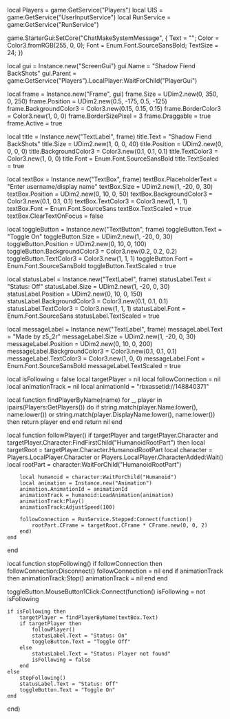 local Players = game:GetService("Players")
local UIS = game:GetService("UserInputService")
local RunService = game:GetService("RunService")

game.StarterGui:SetCore("ChatMakeSystemMessage", {
    Text = "";
    Color = Color3.fromRGB(255, 0, 0);
    Font = Enum.Font.SourceSansBold;
    TextSize = 24;
})

local gui = Instance.new("ScreenGui")
gui.Name = "Shadow Fiend BackShots"
gui.Parent = game:GetService("Players").LocalPlayer:WaitForChild("PlayerGui")

local frame = Instance.new("Frame", gui)
frame.Size = UDim2.new(0, 350, 0, 250)
frame.Position = UDim2.new(0.5, -175, 0.5, -125)
frame.BackgroundColor3 = Color3.new(0.15, 0.15, 0.15)
frame.BorderColor3 = Color3.new(1, 0, 0)
frame.BorderSizePixel = 3
frame.Draggable = true
frame.Active = true

local title = Instance.new("TextLabel", frame)
title.Text = "Shadow Fiend BackShots"
title.Size = UDim2.new(1, 0, 0, 40)
title.Position = UDim2.new(0, 0, 0, 0)
title.BackgroundColor3 = Color3.new(0.1, 0.1, 0.1)
title.TextColor3 = Color3.new(1, 0, 0)
title.Font = Enum.Font.SourceSansBold
title.TextScaled = true

local textBox = Instance.new("TextBox", frame)
textBox.PlaceholderText = "Enter username/display name"
textBox.Size = UDim2.new(1, -20, 0, 30)
textBox.Position = UDim2.new(0, 10, 0, 50)
textBox.BackgroundColor3 = Color3.new(0.1, 0.1, 0.1)
textBox.TextColor3 = Color3.new(1, 1, 1)
textBox.Font = Enum.Font.SourceSans
textBox.TextScaled = true
textBox.ClearTextOnFocus = false

local toggleButton = Instance.new("TextButton", frame)
toggleButton.Text = "Toggle On"
toggleButton.Size = UDim2.new(1, -20, 0, 30)
toggleButton.Position = UDim2.new(0, 10, 0, 100)
toggleButton.BackgroundColor3 = Color3.new(0.2, 0.2, 0.2)
toggleButton.TextColor3 = Color3.new(1, 1, 1)
toggleButton.Font = Enum.Font.SourceSansBold
toggleButton.TextScaled = true

local statusLabel = Instance.new("TextLabel", frame)
statusLabel.Text = "Status: Off"
statusLabel.Size = UDim2.new(1, -20, 0, 30)
statusLabel.Position = UDim2.new(0, 10, 0, 150)
statusLabel.BackgroundColor3 = Color3.new(0.1, 0.1, 0.1)
statusLabel.TextColor3 = Color3.new(1, 1, 1)
statusLabel.Font = Enum.Font.SourceSans
statusLabel.TextScaled = true

local messageLabel = Instance.new("TextLabel", frame)
messageLabel.Text = "Made by z5_2r"
messageLabel.Size = UDim2.new(1, -20, 0, 30)
messageLabel.Position = UDim2.new(0, 10, 0, 200)
messageLabel.BackgroundColor3 = Color3.new(0.1, 0.1, 0.1)
messageLabel.TextColor3 = Color3.new(1, 0, 0)
messageLabel.Font = Enum.Font.SourceSansBold
messageLabel.TextScaled = true

local isFollowing = false
local targetPlayer = nil
local followConnection = nil
local animationTrack = nil
local animationId = "rbxassetid://148840371"

local function findPlayerByName(name)
    for _, player in ipairs(Players:GetPlayers()) do
        if string.match(player.Name:lower(), name:lower()) or string.match(player.DisplayName:lower(), name:lower()) then
            return player
        end
    end
    return nil
end

local function followPlayer()
    if targetPlayer and targetPlayer.Character and targetPlayer.Character:FindFirstChild("HumanoidRootPart") then
        local targetRoot = targetPlayer.Character.HumanoidRootPart
        local character = Players.LocalPlayer.Character or Players.LocalPlayer.CharacterAdded:Wait()
        local rootPart = character:WaitForChild("HumanoidRootPart")
        
        local humanoid = character:WaitForChild("Humanoid")
        local animation = Instance.new("Animation")
        animation.AnimationId = animationId
        animationTrack = humanoid:LoadAnimation(animation)
        animationTrack:Play()
        animationTrack:AdjustSpeed(100)
        
        followConnection = RunService.Stepped:Connect(function()
            rootPart.CFrame = targetRoot.CFrame * CFrame.new(0, 0, 2)
        end)
    end
end

local function stopFollowing()
    if followConnection then
        followConnection:Disconnect()
        followConnection = nil
    end
    if animationTrack then
        animationTrack:Stop()
        animationTrack = nil
    end
end

toggleButton.MouseButton1Click:Connect(function()
    isFollowing = not isFollowing
    
    if isFollowing then
        targetPlayer = findPlayerByName(textBox.Text)
        if targetPlayer then
            followPlayer()
            statusLabel.Text = "Status: On"
            toggleButton.Text = "Toggle Off"
        else
            statusLabel.Text = "Status: Player not found"
            isFollowing = false
        end
    else
        stopFollowing()
        statusLabel.Text = "Status: Off"
        toggleButton.Text = "Toggle On"
    end
end)
